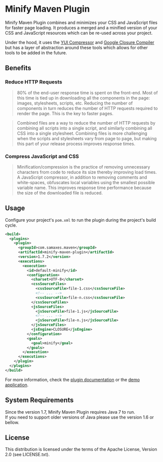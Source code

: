 # Minify Maven Plugin

Minify Maven Plugin combines and minimizes your CSS and JavaScript files for faster page loading. It produces a merged and a minified version of your CSS and JavaScript resources which can be re-used across your project.

Under the hood, it uses the [YUI Compressor](http://yui.github.com/yuicompressor/) and [Google Closure Compiler](https://developers.google.com/closure/compiler/) but has a layer of abstraction around these tools which allows for other tools to be added in the future.

## Benefits

### Reduce HTTP Requests

> 80% of the end-user response time is spent on the front-end. Most of this time is tied up in downloading all the components in the page: images, stylesheets, scripts, etc. Reducing the number of components in turn reduces the number of HTTP requests required to render the page. This is the key to faster pages.

> Combined files are a way to reduce the number of HTTP requests by combining all scripts into a single script, and similarly combining all CSS into a single stylesheet. Combining files is more challenging when the scripts and stylesheets vary from page to page, but making this part of your release process improves response times.

### Compress JavaScript and CSS

> Minification/compression is the practice of removing unnecessary characters from code to reduce its size thereby improving load times. A JavaScript compressor, in addition to removing comments and white-spaces, obfuscates local variables using the smallest possible variable name. This improves response time performance because the size of the downloaded file is reduced.

## Usage

Configure your project's `pom.xml` to run the plugin during the project's build cycle.

```xml
<build>
  <plugins>
    <plugin>
      <groupId>com.samaxes.maven</groupId>
      <artifactId>minify-maven-plugin</artifactId>
      <version>1.7.2</version>
      <executions>
        <execution>
          <id>default-minify</id>
          <configuration>
            <charset>UTF-8</charset>
            <cssSourceFiles>
              <cssSourceFile>file-1.css</cssSourceFile>
              <!-- ... -->
              <cssSourceFile>file-n.css</cssSourceFile>
            </cssSourceFiles>
            <jsSourceFiles>
              <jsSourceFile>file-1.js</jsSourceFile>
              <!-- ... -->
              <jsSourceFile>file-n.js</jsSourceFile>
            </jsSourceFiles>
            <jsEngine>CLOSURE</jsEngine>
          </configuration>
          <goals>
            <goal>minify</goal>
          </goals>
        </execution>
      </executions>
    </plugin>
  </plugins>
</build>
```

For more information, check the [plugin documentation](http://samaxes.github.com/minify-maven-plugin/) or the [demo application](https://github.com/samaxes/minify-maven-plugin/releases/download/minify-maven-plugin-1.7.2/minify-maven-plugin-demo-1.7.2-src.zip).

## System Requirements
  
Since the version 1.7, Minify Maven Plugin requires Java 7 to run.  
If you need to support older versions of Java please use the version 1.6 or bellow.

## License

This distribution is licensed under the terms of the Apache License, Version 2.0 (see LICENSE.txt).

